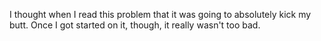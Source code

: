 I thought when I read this problem that it was going to absolutely kick my butt.  Once I got started on it, though, it really wasn't too bad.  